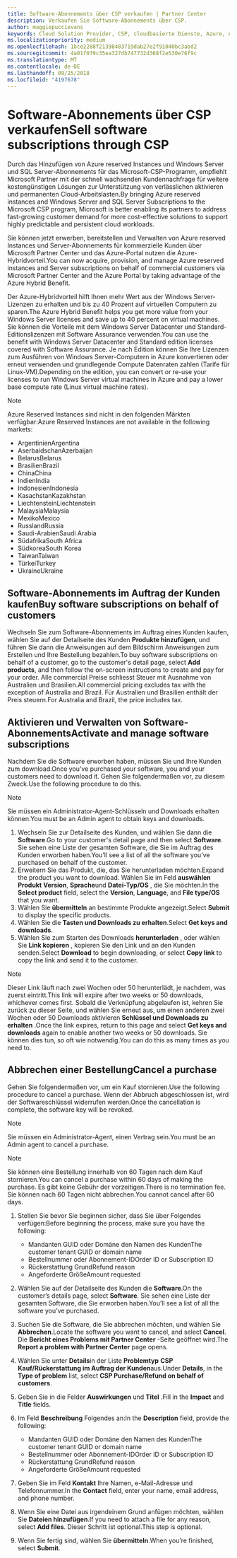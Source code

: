 ```yaml
---
title: Software-Abonnements über CSP verkaufen | Partner Center
description: Verkaufen Sie Software-Abonnements über CSP.
author: maggiepuccievans
keywords: Cloud Solution Provider, CSP, cloudbasierte Dienste, Azure, Azure RI, Windows Server, SQL Server, Software-Abonnements
ms.localizationpriority: medium
ms.openlocfilehash: 1bce2288f21398483719dab27e2f91040bc3abd2
ms.sourcegitcommit: 4a01f039c35ea327db747732d368f2e530e76f9c
ms.translationtype: MT
ms.contentlocale: de-DE
ms.lasthandoff: 09/25/2018
ms.locfileid: "4197678"
---
```

# <a name="sell-software-subscriptions-through-csp"></a><span data-ttu-id="ef1c7-104">Software-Abonnements über CSP verkaufen</span><span class="sxs-lookup"><span data-stu-id="ef1c7-104">Sell software subscriptions through CSP</span></span>

<span data-ttu-id="ef1c7-105">Durch das Hinzufügen von Azure reserved Instances und Windows Server und SQL Server-Abonnements für das Microsoft-CSP-Programm, empfiehlt Microsoft Partner mit der schnell wachsenden Kundennachfrage für weitere kostengünstigen Lösungen zur Unterstützung von verlässlichen aktivieren und permanenten Cloud-Arbeitslasten.</span><span class="sxs-lookup"><span data-stu-id="ef1c7-105">By bringing Azure reserved instances and Windows Server and SQL Server Subscriptions to the Microsoft CSP program, Microsoft is better enabling its partners to address fast-growing customer demand for more cost-effective solutions to support highly predictable and persistent cloud workloads.</span></span> 

<span data-ttu-id="ef1c7-106">Sie können jetzt erwerben, bereitstellen und Verwalten von Azure reserved Instances und Server-Abonnements für kommerzielle Kunden über Microsoft Partner Center und das Azure-Portal nutzen die Azure-Hybridvorteil.</span><span class="sxs-lookup"><span data-stu-id="ef1c7-106">You can now acquire, provision, and manage Azure reserved instances and Server subscriptions on behalf of commercial customers via Microsoft Partner Center and the Azure Portal by taking advantage of the Azure Hybrid Benefit.</span></span> 

<span data-ttu-id="ef1c7-107">Der Azure-Hybridvorteil hilft Ihnen mehr Wert aus der Windows Server-Lizenzen zu erhalten und bis zu 40 Prozent auf virtuellen Computern zu sparen.</span><span class="sxs-lookup"><span data-stu-id="ef1c7-107">The Azure Hybrid Benefit helps you get more value from your Windows Server licenses and save up to 40 percent on virtual machines.</span></span> <span data-ttu-id="ef1c7-108">Sie können die Vorteile mit dem Windows Server Datacenter und Standard-Editionslizenzen mit Software Assurance verwenden.</span><span class="sxs-lookup"><span data-stu-id="ef1c7-108">You can use the benefit with Windows Server Datacenter and Standard edition licenses covered with Software Assurance.</span></span> <span data-ttu-id="ef1c7-109">Je nach Edition können Sie Ihre Lizenzen zum Ausführen von Windows Server-Computern in Azure konvertieren oder erneut verwenden und grundlegende Compute Datenraten zahlen (Tarife für Linux-VM).</span><span class="sxs-lookup"><span data-stu-id="ef1c7-109">Depending on the edition, you can convert or re-use your licenses to run Windows Server virtual machines in Azure and pay a lower base compute rate (Linux virtual machine rates).</span></span>

> [!NOTE]  
> <span data-ttu-id="ef1c7-110">Azure Reserved Instances sind nicht in den folgenden Märkten verfügbar:</span><span class="sxs-lookup"><span data-stu-id="ef1c7-110">Azure Reserved Instances are not available in the following markets:</span></span>  
> * <span data-ttu-id="ef1c7-111">Argentinien</span><span class="sxs-lookup"><span data-stu-id="ef1c7-111">Argentina</span></span>
> * <span data-ttu-id="ef1c7-112">Aserbaidschan</span><span class="sxs-lookup"><span data-stu-id="ef1c7-112">Azerbaijan</span></span>
> * <span data-ttu-id="ef1c7-113">Belarus</span><span class="sxs-lookup"><span data-stu-id="ef1c7-113">Belarus</span></span>
> * <span data-ttu-id="ef1c7-114">Brasilien</span><span class="sxs-lookup"><span data-stu-id="ef1c7-114">Brazil</span></span>
> * <span data-ttu-id="ef1c7-115">China</span><span class="sxs-lookup"><span data-stu-id="ef1c7-115">China</span></span>
> * <span data-ttu-id="ef1c7-116">Indien</span><span class="sxs-lookup"><span data-stu-id="ef1c7-116">India</span></span>
> * <span data-ttu-id="ef1c7-117">Indonesien</span><span class="sxs-lookup"><span data-stu-id="ef1c7-117">Indonesia</span></span>
> * <span data-ttu-id="ef1c7-118">Kasachstan</span><span class="sxs-lookup"><span data-stu-id="ef1c7-118">Kazakhstan</span></span>
> * <span data-ttu-id="ef1c7-119">Liechtenstein</span><span class="sxs-lookup"><span data-stu-id="ef1c7-119">Liechtenstein</span></span>
> * <span data-ttu-id="ef1c7-120">Malaysia</span><span class="sxs-lookup"><span data-stu-id="ef1c7-120">Malaysia</span></span>
> * <span data-ttu-id="ef1c7-121">Mexiko</span><span class="sxs-lookup"><span data-stu-id="ef1c7-121">Mexico</span></span>
> * <span data-ttu-id="ef1c7-122">Russland</span><span class="sxs-lookup"><span data-stu-id="ef1c7-122">Russia</span></span>
> * <span data-ttu-id="ef1c7-123">Saudi-Arabien</span><span class="sxs-lookup"><span data-stu-id="ef1c7-123">Saudi Arabia</span></span>
> * <span data-ttu-id="ef1c7-124">Südafrika</span><span class="sxs-lookup"><span data-stu-id="ef1c7-124">South Africa</span></span>
> * <span data-ttu-id="ef1c7-125">Südkorea</span><span class="sxs-lookup"><span data-stu-id="ef1c7-125">South Korea</span></span>
> * <span data-ttu-id="ef1c7-126">Taiwan</span><span class="sxs-lookup"><span data-stu-id="ef1c7-126">Taiwan</span></span>
> * <span data-ttu-id="ef1c7-127">Türkei</span><span class="sxs-lookup"><span data-stu-id="ef1c7-127">Turkey</span></span>
> * <span data-ttu-id="ef1c7-128">Ukraine</span><span class="sxs-lookup"><span data-stu-id="ef1c7-128">Ukraine</span></span>

## <a name="buy-software-subscriptions-on-behalf-of-customers"></a><span data-ttu-id="ef1c7-129">Software-Abonnements im Auftrag der Kunden kaufen</span><span class="sxs-lookup"><span data-stu-id="ef1c7-129">Buy software subscriptions on behalf of customers</span></span>

<span data-ttu-id="ef1c7-130">Wechseln Sie zum Software-Abonnements im Auftrag eines Kunden kaufen, wählen Sie auf der Detailseite des Kunden **Produkte hinzufügen**, und führen Sie dann die Anweisungen auf dem Bildschirm Anweisungen zum Erstellen und Ihre Bestellung bezahlen.</span><span class="sxs-lookup"><span data-stu-id="ef1c7-130">To buy software subscriptions on behalf of a customer, go to the customer's detail page, select **Add products**, and then follow the on-screen instructions to create and pay for your order.</span></span> <span data-ttu-id="ef1c7-131">Alle commercial Preise schliesst Steuer mit Ausnahme von Australien und Brasilien.</span><span class="sxs-lookup"><span data-stu-id="ef1c7-131">All commercial pricing excludes tax with the exception of Australia and Brazil.</span></span> <span data-ttu-id="ef1c7-132">Für Australien und Brasilien enthält der Preis steuern.</span><span class="sxs-lookup"><span data-stu-id="ef1c7-132">For Australia and Brazil, the price includes tax.</span></span>


## <a name="activate-and-manage-software-subscriptions"></a><span data-ttu-id="ef1c7-133">Aktivieren und Verwalten von Software-Abonnements</span><span class="sxs-lookup"><span data-stu-id="ef1c7-133">Activate and manage software subscriptions</span></span>

<span data-ttu-id="ef1c7-134">Nachdem Sie die Software erworben haben, müssen Sie und Ihre Kunden zum download.</span><span class="sxs-lookup"><span data-stu-id="ef1c7-134">Once you’ve purchased your software, you and your customers need to download it.</span></span> <span data-ttu-id="ef1c7-135">Gehen Sie folgendermaßen vor, zu diesem Zweck.</span><span class="sxs-lookup"><span data-stu-id="ef1c7-135">Use the following procedure to do this.</span></span> 

>[!NOTE]
><span data-ttu-id="ef1c7-136">Sie müssen ein Administrator-Agent-Schlüsseln und Downloads erhalten können.</span><span class="sxs-lookup"><span data-stu-id="ef1c7-136">You must be an Admin agent to obtain keys and downloads.</span></span> 

1. <span data-ttu-id="ef1c7-137">Wechseln Sie zur Detailseite des Kunden, und wählen Sie dann die **Software**.</span><span class="sxs-lookup"><span data-stu-id="ef1c7-137">Go to your customer's detail page and then select **Software**.</span></span> <span data-ttu-id="ef1c7-138">Sie sehen eine Liste der gesamten Software, die Sie im Auftrag des Kunden erworben haben.</span><span class="sxs-lookup"><span data-stu-id="ef1c7-138">You’ll see a list of all the software you’ve purchased on behalf of the customer.</span></span> 
2.  <span data-ttu-id="ef1c7-139">Erweitern Sie das Produkt, die, das Sie herunterladen möchten.</span><span class="sxs-lookup"><span data-stu-id="ef1c7-139">Expand the product you want to download.</span></span> <span data-ttu-id="ef1c7-140">Wählen Sie im Feld **auswählen Produkt** **Version**, **Sprache**und **Datei-Typ/OS** , die Sie möchten.</span><span class="sxs-lookup"><span data-stu-id="ef1c7-140">In the **Select product** field, select the **Version**, **Language**, and **File type/OS** that you want.</span></span> 
3.  <span data-ttu-id="ef1c7-141">Wählen Sie **übermitteln** an bestimmte Produkte angezeigt.</span><span class="sxs-lookup"><span data-stu-id="ef1c7-141">Select **Submit** to display the specific products.</span></span> 
4.  <span data-ttu-id="ef1c7-142">Wählen Sie die **Tasten und Downloads zu erhalten**.</span><span class="sxs-lookup"><span data-stu-id="ef1c7-142">Select **Get keys and downloads**.</span></span> 
5.  <span data-ttu-id="ef1c7-143">Wählen Sie zum Starten des Downloads **herunterladen** , oder wählen Sie **Link kopieren** , kopieren Sie den Link und an den Kunden senden.</span><span class="sxs-lookup"><span data-stu-id="ef1c7-143">Select **Download** to begin downloading, or select **Copy link** to copy the link and send it to the customer.</span></span> 

>[!NOTE]
><span data-ttu-id="ef1c7-144">Dieser Link läuft nach zwei Wochen oder 50 herunterlädt, je nachdem, was zuerst eintritt.</span><span class="sxs-lookup"><span data-stu-id="ef1c7-144">This link will expire after two weeks or 50 downloads, whichever comes first.</span></span> <span data-ttu-id="ef1c7-145">Sobald die Verknüpfung abgelaufen ist, kehren Sie zurück zu dieser Seite, und wählen Sie erneut aus, um einen anderen zwei Wochen oder 50 Downloads aktivieren **Schlüssel und Downloads zu erhalten** .</span><span class="sxs-lookup"><span data-stu-id="ef1c7-145">Once the link expires, return to this page and select **Get keys and downloads** again to enable another two weeks or 50 downloads.</span></span> <span data-ttu-id="ef1c7-146">Sie können dies tun, so oft wie notwendig.</span><span class="sxs-lookup"><span data-stu-id="ef1c7-146">You can do this as many times as you need to.</span></span> 


## <a name="cancel-a-purchase"></a><span data-ttu-id="ef1c7-147">Abbrechen einer Bestellung</span><span class="sxs-lookup"><span data-stu-id="ef1c7-147">Cancel a purchase</span></span>
<span data-ttu-id="ef1c7-148">Gehen Sie folgendermaßen vor, um ein Kauf stornieren.</span><span class="sxs-lookup"><span data-stu-id="ef1c7-148">Use the following procedure to cancel a purchase.</span></span> <span data-ttu-id="ef1c7-149">Wenn der Abbruch abgeschlossen ist, wird der Softwareschlüssel widerrufen werden.</span><span class="sxs-lookup"><span data-stu-id="ef1c7-149">Once the cancellation is complete, the software key will be revoked.</span></span> 

>[!NOTE]
><span data-ttu-id="ef1c7-150">Sie müssen ein Administrator-Agent, einen Vertrag sein.</span><span class="sxs-lookup"><span data-stu-id="ef1c7-150">You must be an Admin agent to cancel a purchase.</span></span> 

>[!NOTE]
><span data-ttu-id="ef1c7-151">Sie können eine Bestellung innerhalb von 60 Tagen nach dem Kauf stornieren.</span><span class="sxs-lookup"><span data-stu-id="ef1c7-151">You can cancel a purchase within 60 days of making the purchase.</span></span> <span data-ttu-id="ef1c7-152">Es gibt keine Gebühr der vorzeitigen.</span><span class="sxs-lookup"><span data-stu-id="ef1c7-152">There is no termination fee.</span></span> <span data-ttu-id="ef1c7-153">Sie können nach 60 Tagen nicht abbrechen.</span><span class="sxs-lookup"><span data-stu-id="ef1c7-153">You cannot cancel after 60 days.</span></span> 

1.  <span data-ttu-id="ef1c7-154">Stellen Sie bevor Sie beginnen sicher, dass Sie über Folgendes verfügen:</span><span class="sxs-lookup"><span data-stu-id="ef1c7-154">Before beginning the process, make sure you have the following:</span></span> 
    -   <span data-ttu-id="ef1c7-155">Mandanten GUID oder Domäne den Namen des Kunden</span><span class="sxs-lookup"><span data-stu-id="ef1c7-155">The customer tenant GUID or domain name</span></span>
    -   <span data-ttu-id="ef1c7-156">Bestellnummer oder Abonnement-ID</span><span class="sxs-lookup"><span data-stu-id="ef1c7-156">Order ID or Subscription ID</span></span>
    -   <span data-ttu-id="ef1c7-157">Rückerstattung Grund</span><span class="sxs-lookup"><span data-stu-id="ef1c7-157">Refund reason</span></span>
    -   <span data-ttu-id="ef1c7-158">Angeforderte Größe</span><span class="sxs-lookup"><span data-stu-id="ef1c7-158">Amount requested</span></span>

2.  <span data-ttu-id="ef1c7-159">Wählen Sie auf der Detailseite des Kunden die **Software**.</span><span class="sxs-lookup"><span data-stu-id="ef1c7-159">On the customer’s details page, select **Software**.</span></span> <span data-ttu-id="ef1c7-160">Sie sehen eine Liste der gesamten Software, die Sie erworben haben.</span><span class="sxs-lookup"><span data-stu-id="ef1c7-160">You’ll see a list of all the software you’ve purchased.</span></span> 

3.  <span data-ttu-id="ef1c7-161">Suchen Sie die Software, die Sie abbrechen möchten, und wählen Sie **Abbrechen**.</span><span class="sxs-lookup"><span data-stu-id="ef1c7-161">Locate the software you want to cancel, and select **Cancel**.</span></span> <span data-ttu-id="ef1c7-162">Die **Bericht eines Problems mit Partner Center** -Seite geöffnet wird.</span><span class="sxs-lookup"><span data-stu-id="ef1c7-162">The **Report a problem with Partner Center** page opens.</span></span> 

4.  <span data-ttu-id="ef1c7-163">Wählen Sie unter **Details**in der Liste **Problemtyp** **CSP Kauf/Rückerstattung im Auftrag der Kunden**aus.</span><span class="sxs-lookup"><span data-stu-id="ef1c7-163">Under **Details**, in the **Type of problem** list, select **CSP Purchase/Refund on behalf of customers**.</span></span>

5.  <span data-ttu-id="ef1c7-164">Geben Sie in die Felder **Auswirkungen** und **Titel** .</span><span class="sxs-lookup"><span data-stu-id="ef1c7-164">Fill in the **Impact** and **Title** fields.</span></span> 

6.  <span data-ttu-id="ef1c7-165">Im Feld **Beschreibung** Folgendes an:</span><span class="sxs-lookup"><span data-stu-id="ef1c7-165">In the **Description** field, provide the following:</span></span> 
    -   <span data-ttu-id="ef1c7-166">Mandanten GUID oder Domäne den Namen des Kunden</span><span class="sxs-lookup"><span data-stu-id="ef1c7-166">The customer tenant GUID or domain name</span></span>
    -   <span data-ttu-id="ef1c7-167">Bestellnummer oder Abonnement-ID</span><span class="sxs-lookup"><span data-stu-id="ef1c7-167">Order ID or Subscription ID</span></span>
    -   <span data-ttu-id="ef1c7-168">Rückerstattung Grund</span><span class="sxs-lookup"><span data-stu-id="ef1c7-168">Refund reason</span></span>
    -   <span data-ttu-id="ef1c7-169">Angeforderte Größe</span><span class="sxs-lookup"><span data-stu-id="ef1c7-169">Amount requested</span></span>

7.  <span data-ttu-id="ef1c7-170">Geben Sie im Feld **Kontakt** Ihre Namen, e-Mail-Adresse und Telefonnummer.</span><span class="sxs-lookup"><span data-stu-id="ef1c7-170">In the **Contact** field, enter your name, email address, and phone number.</span></span> 

8.  <span data-ttu-id="ef1c7-171">Wenn Sie eine Datei aus irgendeinem Grund anfügen möchten, wählen Sie **Dateien hinzufügen**.</span><span class="sxs-lookup"><span data-stu-id="ef1c7-171">If you need to attach a file for any reason, select **Add files**.</span></span> <span data-ttu-id="ef1c7-172">Dieser Schritt ist optional.</span><span class="sxs-lookup"><span data-stu-id="ef1c7-172">This step is optional.</span></span> 

9.  <span data-ttu-id="ef1c7-173">Wenn Sie fertig sind, wählen Sie **übermitteln**.</span><span class="sxs-lookup"><span data-stu-id="ef1c7-173">When you’re finished, select **Submit**.</span></span>
